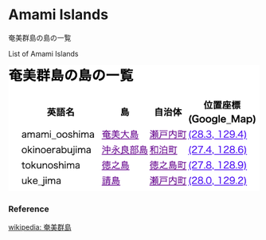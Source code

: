 Amami Islands 
===============

奄美群島の島の一覧

List of Amami Islands 


![amami islands](https://github.com/ohwada/World_Countries/blob/main/geoPandas/polygon_explode/kagoshima/island_list/amami_islands/screenshots/amami_islands.png)

### Reference

[wikipedia: 奄美群島](https://ja.wikipedia.org/wiki/Category:%E5%A5%84%E7%BE%8E%E7%BE%A4%E5%B3%B6)



